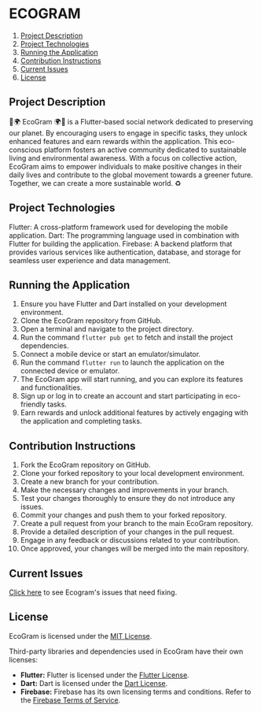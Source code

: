 <H1>ECOGRAM</H1>

1. [Project Description](#description)
2. [Project Technologies](#technologies)
3. [Running the Application](#application)
4. [Contribution Instructions](#contribution)
5. [Current Issues](#issues)
6. [License](#license)



## Project Description <a name="description"></a>
🌱🌍 EcoGram 🌍🌱 is a Flutter-based social network dedicated to preserving our planet. By encouraging users to engage in specific tasks, they unlock enhanced features and earn rewards within the application. This eco-conscious platform fosters an active community dedicated to sustainable living and environmental awareness. With a focus on collective action, EcoGram aims to empower individuals to make positive changes in their daily lives and contribute to the global movement towards a greener future. Together, we can create a more sustainable world. ♻️

## Project Technologies <a name="technologies"></a>
Flutter: A cross-platform framework used for developing the mobile application.
Dart: The programming language used in combination with Flutter for building the application.
Firebase: A backend platform that provides various services like authentication, database, and storage for seamless user experience and data management.

## Running the Application <a name="application"></a>
<ol>
  <li>Ensure you have Flutter and Dart installed on your development environment.</li>
  <li>Clone the EcoGram repository from GitHub.</li>
  <li>Open a terminal and navigate to the project directory.</li>
  <li>Run the command <code>flutter pub get</code> to fetch and install the project dependencies.</li>
  <li>Connect a mobile device or start an emulator/simulator.</li>
  <li>Run the command <code>flutter run</code> to launch the application on the connected device or emulator.</li>
  <li>The EcoGram app will start running, and you can explore its features and functionalities.</li>
  <li>Sign up or log in to create an account and start participating in eco-friendly tasks.</li>
  <li>Earn rewards and unlock additional features by actively engaging with the application and completing tasks.</li>
</ol>


## Contribution Instructions <a name="contribution"></a>
<ol>
  <li>Fork the EcoGram repository on GitHub.</li>
  <li>Clone your forked repository to your local development environment.</li>
  <li>Create a new branch for your contribution.</li>
  <li>Make the necessary changes and improvements in your branch.</li>
  <li>Test your changes thoroughly to ensure they do not introduce any issues.</li>
  <li>Commit your changes and push them to your forked repository.</li>
  <li>Create a pull request from your branch to the main EcoGram repository.</li>
  <li>Provide a detailed description of your changes in the pull request.</li>
  <li>Engage in any feedback or discussions related to your contribution.</li>
  <li>Once approved, your changes will be merged into the main repository.</li>
</ol>


## Current Issues <a name="issues"></a>

[Click here]([https://github.com/mathkruger/litefy/issues](https://github.com/francesco-buscicchio/EcoGram/issues)) to see Ecogram's issues that need fixing.

## License <a name="license"></a>
<p>EcoGram is licensed under the <a href="https://opensource.org/licenses/MIT" target="_blank">MIT License</a>.</p>

<p>Third-party libraries and dependencies used in EcoGram have their own licenses:</p>

<ul>
  <li><strong>Flutter:</strong> Flutter is licensed under the <a href="https://github.com/flutter/flutter/blob/master/LICENSE" target="_blank">Flutter License</a>.</li>
  <li><strong>Dart:</strong> Dart is licensed under the <a href="https://dart.dev/tools/sdk/license" target="_blank">Dart License</a>.</li>
  <li><strong>Firebase:</strong> Firebase has its own licensing terms and conditions. Refer to the <a href="https://firebase.google.com/terms" target="_blank">Firebase Terms of Service</a>.</li>
</ul>
